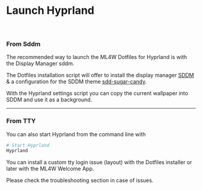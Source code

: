 # Launch Hyprland

<div class="tip custom-block" style="padding-top: 20px; padding-bottom: 20px;">


### From Sddm

The recommended way to launch the ML4W Dotfiles for Hyprland is with the Display Manager sddm.

The Dotfiles installation script will offer to install the display manager [SDDM](https://github.com/sddm/sddm) & a configuration for the SDDM theme [sdd-sugar-candy](https://github.com/Kangie/sddm-sugar-candy).

With the Hyprland settings script you can copy the current wallpaper into SDDM and use it as a background.

---

### From TTY

You can also start Hyprland from the command line with

```sh
# Start Hyprland
Hyprland
```

You can install a custom tty login issue (layout) with the Dotfiles installer or later with the ML4W Welcome App.

Please check the troubleshooting section in case of issues.

</div>
